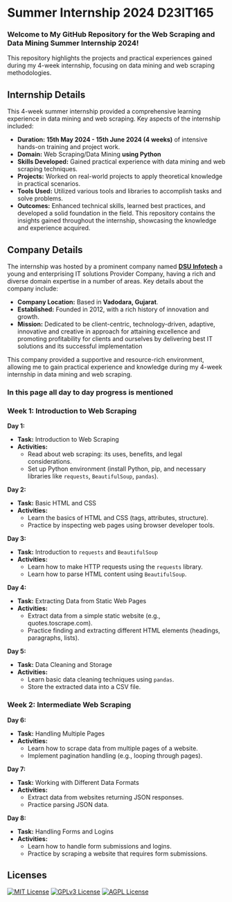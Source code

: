 # **Summer Internship 2024 D23IT165**

### Welcome to My GitHub Repository for the Web Scraping and Data Mining Summer Internship 2024!
This repository highlights the projects and practical experiences gained during my 4-week internship, focusing on data mining and web scraping methodologies.

## **Internship Details**
This 4-week summer internship provided a comprehensive learning experience in data mining and web scraping. Key aspects of the internship included:

- **Duration:** **15th May 2024 - 15th June 2024 (4 weeks)** of intensive hands-on training and project work.
- **Domain:** Web Scraping/Data Mining **using Python**
- **Skills Developed:** Gained practical experience with data mining and web scraping techniques.
- **Projects:** Worked on real-world projects to apply theoretical knowledge in practical scenarios.
- **Tools Used:** Utilized various tools and libraries to accomplish tasks and solve problems.
- **Outcomes:** Enhanced technical skills, learned best practices, and developed a solid foundation in the field.
This repository contains the insights gained throughout the internship, showcasing the knowledge and experience acquired.

## **Company Details**
The internship was hosted by a prominent company named [**DSU Infotech**](https://dsuinfotech.com) a young and enterprising IT solutions Provider Company, having a rich and diverse domain expertise in a number of areas. Key details about the company include:

- **Company Location:** Based in **Vadodara, Gujarat**.
- **Established:** Founded in 2012, with a rich history of innovation and growth.
- **Mission:** Dedicated to be client-centric, technology-driven, adaptive, innovative and creative in  approach for attaining excellence and promoting profitability for clients and ourselves by delivering best IT solutions and its successful implementation

This company provided a supportive and resource-rich environment, allowing me to gain practical experience and knowledge during my 4-week internship in data mining and web scraping.

 ### In this page all day to day progress is mentioned

 ### Week 1: Introduction to Web Scraping

**Day 1:**
- **Task:** Introduction to Web Scraping
- **Activities:**
  - Read about web scraping: its uses, benefits, and legal considerations.
  - Set up Python environment (install Python, pip, and necessary libraries like `requests`, `BeautifulSoup`, `pandas`).

**Day 2:**
- **Task:** Basic HTML and CSS
- **Activities:**
  - Learn the basics of HTML and CSS (tags, attributes, structure).
  - Practice by inspecting web pages using browser developer tools.
    
**Day 3:**
- **Task:** Introduction to `requests` and `BeautifulSoup`
- **Activities:**
  - Learn how to make HTTP requests using the `requests` library.
  - Learn how to parse HTML content using `BeautifulSoup`.

**Day 4:**
- **Task:** Extracting Data from Static Web Pages
- **Activities:**
  - Extract data from a simple static website (e.g., quotes.toscrape.com).
  - Practice finding and extracting different HTML elements (headings, paragraphs, lists).


**Day 5:**
- **Task:** Data Cleaning and Storage
- **Activities:**
  - Learn basic data cleaning techniques using `pandas`.
  - Store the extracted data into a CSV file.

### Week 2: Intermediate Web Scraping

**Day 6:**
- **Task:** Handling Multiple Pages
- **Activities:**
  - Learn how to scrape data from multiple pages of a website.
  - Implement pagination handling (e.g., looping through pages).

**Day 7:**
- **Task:** Working with Different Data Formats
- **Activities:**
  - Extract data from websites returning JSON responses.
  - Practice parsing JSON data.

**Day 8:**
- **Task:** Handling Forms and Logins
- **Activities:**
  - Learn how to handle form submissions and logins.
  - Practice by scraping a website that requires form submissions.

## **Licenses**
[![MIT License](https://img.shields.io/badge/License-MIT-green.svg)](https://choosealicense.com/licenses/mit/)
[![GPLv3 License](https://img.shields.io/badge/License-GPL%20v3-yellow.svg)](https://opensource.org/licenses/)
[![AGPL License](https://img.shields.io/badge/license-AGPL-blue.svg)](http://www.gnu.org/licenses/agpl-3.0)

